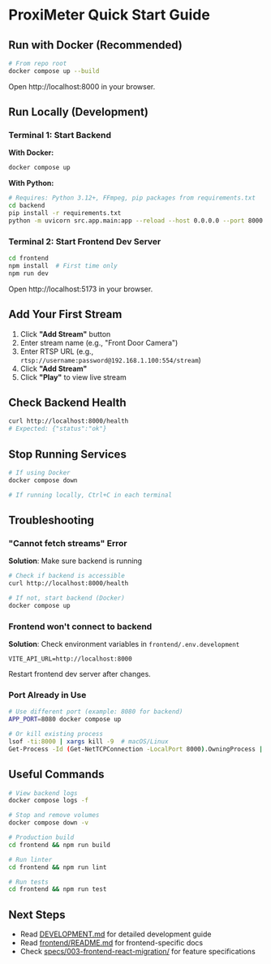 # ProxiMeter Quick Start Guide

## Run with Docker (Recommended)

```bash
# From repo root
docker compose up --build
```

Open http://localhost:8000 in your browser.

## Run Locally (Development)

### Terminal 1: Start Backend

**With Docker:**
```bash
docker compose up
```

**With Python:**
```bash
# Requires: Python 3.12+, FFmpeg, pip packages from requirements.txt
cd backend
pip install -r requirements.txt
python -m uvicorn src.app.main:app --reload --host 0.0.0.0 --port 8000
```

### Terminal 2: Start Frontend Dev Server

```bash
cd frontend
npm install  # First time only
npm run dev
```

Open http://localhost:5173 in your browser.

## Add Your First Stream

1. Click **"Add Stream"** button
2. Enter stream name (e.g., "Front Door Camera")
3. Enter RTSP URL (e.g., `rtsp://username:password@192.168.1.100:554/stream`)
4. Click **"Add Stream"**
5. Click **"Play"** to view live stream

## Check Backend Health

```bash
curl http://localhost:8000/health
# Expected: {"status":"ok"}
```

## Stop Running Services

```bash
# If using Docker
docker compose down

# If running locally, Ctrl+C in each terminal
```

## Troubleshooting

### "Cannot fetch streams" Error

**Solution**: Make sure backend is running
```bash
# Check if backend is accessible
curl http://localhost:8000/health

# If not, start backend (Docker)
docker compose up
```

### Frontend won't connect to backend

**Solution**: Check environment variables in `frontend/.env.development`
```env
VITE_API_URL=http://localhost:8000
```

Restart frontend dev server after changes.

### Port Already in Use

```bash
# Use different port (example: 8080 for backend)
APP_PORT=8080 docker compose up

# Or kill existing process
lsof -ti:8000 | xargs kill -9  # macOS/Linux
Get-Process -Id (Get-NetTCPConnection -LocalPort 8000).OwningProcess | Stop-Process  # Windows
```

## Useful Commands

```bash
# View backend logs
docker compose logs -f

# Stop and remove volumes
docker compose down -v

# Production build
cd frontend && npm run build

# Run linter
cd frontend && npm run lint

# Run tests
cd frontend && npm run test
```

## Next Steps

- Read [DEVELOPMENT.md](DEVELOPMENT.md) for detailed development guide
- Read [frontend/README.md](frontend/README.md) for frontend-specific docs
- Check [specs/003-frontend-react-migration/](specs/003-frontend-react-migration/) for feature specifications
